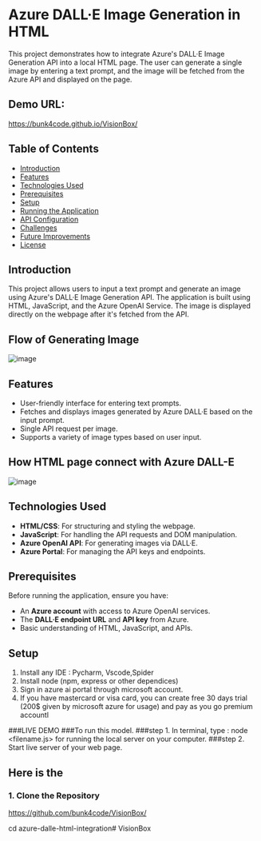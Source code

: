 # Azure DALL·E Image Generation in HTML

This project demonstrates how to integrate Azure's DALL·E Image Generation API into a local HTML page. The user can generate a single image by entering a text prompt, and the image will be fetched from the Azure API and displayed on the page.


## Demo URL:
https://bunk4code.github.io/VisionBox/


## Table of Contents
- [Introduction](#introduction)
- [Features](#features)
- [Technologies Used](#technologies-used)
- [Prerequisites](#prerequisites)
- [Setup](#setup)
- [Running the Application](#running-the-application)
- [API Configuration](#api-configuration)
- [Challenges](#challenges)
- [Future Improvements](#future-improvements)
- [License](#license)

## Introduction
This project allows users to input a text prompt and generate an image using Azure's DALL·E Image Generation API. The application is built using HTML, JavaScript, and the Azure OpenAI Service. The image is displayed directly on the webpage after it's fetched from the API.


## Flow of Generating Image
![image](https://github.com/user-attachments/assets/3d827f01-64eb-4e8b-8a23-e1071258145f)

## Features
- User-friendly interface for entering text prompts.
- Fetches and displays images generated by Azure DALL·E based on the input prompt.
- Single API request per image.
- Supports a variety of image types based on user input.

## How HTML page connect with Azure DALL-E
![image](https://github.com/user-attachments/assets/c7565b33-d9e8-4532-8767-7ab383ba69a4)

## Technologies Used
- **HTML/CSS**: For structuring and styling the webpage.
- **JavaScript**: For handling the API requests and DOM manipulation.
- **Azure OpenAI API**: For generating images via DALL·E.
- **Azure Portal**: For managing the API keys and endpoints.

## Prerequisites
Before running the application, ensure you have:
- An **Azure account** with access to Azure OpenAI services.
- The **DALL·E endpoint URL** and **API key** from Azure.
- Basic understanding of HTML, JavaScript, and APIs.

## Setup
1. Install any IDE : Pycharm, Vscode,Spider
2. Install node (npm, express or other dependices)
3. Sign in azure ai portal through microsoft account.
4. If you have mastercard or visa card, you can create free 30 days trial (200$ given by microsoft azure for usage) and pay as you go premium accountl


###LIVE DEMO
###To run this model.
###step 1. In terminal, type : node <filename.js> for running the local server on your computer.
###step 2. Start live server of your web page.
 ## Here is the

### 1. Clone the Repository
https://github.com/bunk4code/VisionBox/

cd azure-dalle-html-integration# VisionBox
